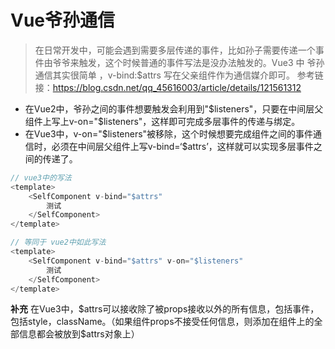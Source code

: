 # Vue爷孙通信
> 在日常开发中，可能会遇到需要多层传递的事件，比如孙子需要传递一个事件由爷爷来触发，这个时候普通的事件写法是没办法触发的。Vue3 中 爷孙通信其实很简单 ，v-bind:$attrs 写在父亲组件作为通信媒介即可。
> 参考链接：https://blog.csdn.net/qq_45616003/article/details/121561312 

- 在Vue2中，爷孙之间的事件想要触发会利用到"\$listeners"，只要在中间层父组件上写上v-on="\$listeners"，这样即可完成多层事件的传递与绑定。
- 在Vue3中，v-on="\$listeners"被移除，这个时候想要完成组件之间的事件通信时，必须在中间层父组件上写v-bind=‘\$attrs’，这样就可以实现多层事件之间的传递了。
```javascript
// vue3中的写法
<template>
    <SelfComponent v-bind="$attrs"
        测试
    </SelfComponent>
</template>

// 等同于 vue2中如此写法
<template>
    <SelfComponent v-bind="$attrs" v-on="$listeners"
        测试
    </SelfComponent>
</template>
```
**补充**
在Vue3中，\$attrs可以接收除了被props接收以外的所有信息，包括事件，包括style，className。（如果组件props不接受任何信息，则添加在组件上的全部信息都会被放到$attrs对象上）